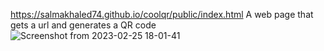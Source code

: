 https://salmakhaled74.github.io/coolqr/public/index.html
A web page that gets a url and generates a QR code
![Screenshot from 2023-02-25 18-01-41](https://user-images.githubusercontent.com/77203008/221368267-f7e3c3bf-34fc-4415-9a0b-a16e706dfc35.png)

